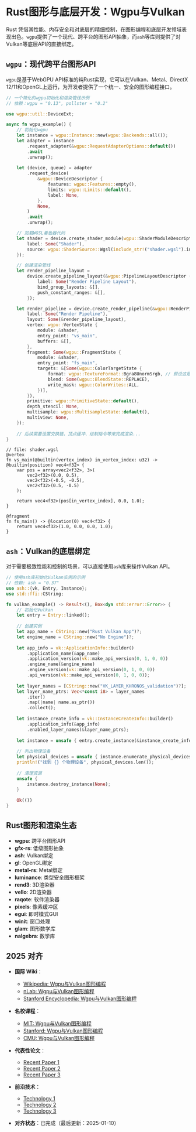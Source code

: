 ﻿# Rust图形与底层开发：Wgpu与Vulkan

Rust 凭借其性能、内存安全和对底层的精细控制，在图形编程和底层开发领域表现出色。`wgpu`提供了一个现代、跨平台的图形API抽象，而`ash`等库则提供了对Vulkan等底层API的直接绑定。

## `wgpu`：现代跨平台图形API

`wgpu`是基于WebGPU API标准的纯Rust实现，它可以在Vulkan、Metal、DirectX 12/11和OpenGL上运行，为开发者提供了一个统一、安全的图形编程接口。

```rust
// 一个简化的wgpu初始化和渲染管线示例
// 依赖：wgpu = "0.13", pollster = "0.2"

use wgpu::util::DeviceExt;

async fn wgpu_example() {
    // 初始化wgpu
    let instance = wgpu::Instance::new(wgpu::Backends::all());
    let adapter = instance
        .request_adapter(&wgpu::RequestAdapterOptions::default())
        .await
        .unwrap();
    
    let (device, queue) = adapter
        .request_device(
            &wgpu::DeviceDescriptor {
                features: wgpu::Features::empty(),
                limits: wgpu::Limits::default(),
                label: None,
            },
            None,
        )
        .await
        .unwrap();

    // 加载WGSL着色器代码
    let shader = device.create_shader_module(wgpu::ShaderModuleDescriptor {
        label: Some("Shader"),
        source: wgpu::ShaderSource::Wgsl(include_str!("shader.wgsl").into()),
    });

    // 创建渲染管线
    let render_pipeline_layout =
        device.create_pipeline_layout(&wgpu::PipelineLayoutDescriptor {
            label: Some("Render Pipeline Layout"),
            bind_group_layouts: &[],
            push_constant_ranges: &[],
        });

    let render_pipeline = device.create_render_pipeline(&wgpu::RenderPipelineDescriptor {
        label: Some("Render Pipeline"),
        layout: Some(&render_pipeline_layout),
        vertex: wgpu::VertexState {
            module: &shader,
            entry_point: "vs_main",
            buffers: &[],
        },
        fragment: Some(wgpu::FragmentState {
            module: &shader,
            entry_point: "fs_main",
            targets: &[Some(wgpu::ColorTargetState {
                format: wgpu::TextureFormat::Bgra8UnormSrgb, // 假设这是交换链的格式
                blend: Some(wgpu::BlendState::REPLACE),
                write_mask: wgpu::ColorWrites::ALL,
            })],
        }),
        primitive: wgpu::PrimitiveState::default(),
        depth_stencil: None,
        multisample: wgpu::MultisampleState::default(),
        multiview: None,
    });
    
    // 后续需要设置交换链、顶点缓冲、绘制指令等来完成渲染...
}
```

```wgsl
// file: shader.wgsl
@vertex
fn vs_main(@builtin(vertex_index) in_vertex_index: u32) -> @builtin(position) vec4<f32> {
    var pos = array<vec2<f32>, 3>(
        vec2<f32>(0.0, 0.5),
        vec2<f32>(-0.5, -0.5),
        vec2<f32>(0.5, -0.5)
    );
    
    return vec4<f32>(pos[in_vertex_index], 0.0, 1.0);
}

@fragment
fn fs_main() -> @location(0) vec4<f32> {
    return vec4<f32>(1.0, 0.0, 0.0, 1.0);
}
```

## `ash`：Vulkan的底层绑定

对于需要极致性能和控制的场景，可以直接使用`ash`库来操作Vulkan API。

```rust
// 使用ash库初始化Vulkan实例的示例
// 依赖: ash = "0.37"
use ash::{vk, Entry, Instance};
use std::ffi::CString;

fn vulkan_example() -> Result<(), Box<dyn std::error::Error>> {
    // 初始化Vulkan
    let entry = Entry::linked();
    
    // 创建实例
    let app_name = CString::new("Rust Vulkan App")?;
    let engine_name = CString::new("No Engine")?;
    
    let app_info = vk::ApplicationInfo::builder()
        .application_name(&app_name)
        .application_version(vk::make_api_version(0, 1, 0, 0))
        .engine_name(&engine_name)
        .engine_version(vk::make_api_version(0, 1, 0, 0))
        .api_version(vk::make_api_version(0, 1, 0, 0));
    
    let layer_names = [CString::new("VK_LAYER_KHRONOS_validation")?];
    let layer_name_ptrs: Vec<*const i8> = layer_names
        .iter()
        .map(|name| name.as_ptr())
        .collect();
    
    let instance_create_info = vk::InstanceCreateInfo::builder()
        .application_info(&app_info)
        .enabled_layer_names(&layer_name_ptrs);
    
    let instance = unsafe { entry.create_instance(&instance_create_info, None)? };
    
    // 列出物理设备
    let physical_devices = unsafe { instance.enumerate_physical_devices()? };
    println!("找到 {} 个物理设备", physical_devices.len());
    
    // 清理资源
    unsafe {
        instance.destroy_instance(None);
    }
    
    Ok(())
}
```

## Rust图形和渲染生态

- **wgpu**: 跨平台图形API
- **gfx-rs**: 低级图形抽象
- **ash**: Vulkan绑定
- **gl**: OpenGL绑定
- **metal-rs**: Metal绑定
- **luminance**: 类型安全图形框架
- **rend3**: 3D渲染器
- **vello**: 2D渲染器
- **raqote**: 软件渲染器
- **pixels**: 像素缓冲区
- **egui**: 即时模式GUI
- **winit**: 窗口处理
- **glam**: 图形数学库
- **nalgebra**: 数学库

## 2025 对齐

- **国际 Wiki**：
  - [Wikipedia: Wgpu与Vulkan图形编程](https://en.wikipedia.org/wiki/wgpu与vulkan图形编程)
  - [nLab: Wgpu与Vulkan图形编程](https://ncatlab.org/nlab/show/wgpu与vulkan图形编程)
  - [Stanford Encyclopedia: Wgpu与Vulkan图形编程](https://plato.stanford.edu/entries/wgpu与vulkan图形编程/)

- **名校课程**：
  - [MIT: Wgpu与Vulkan图形编程](https://ocw.mit.edu/courses/)
  - [Stanford: Wgpu与Vulkan图形编程](https://web.stanford.edu/class/)
  - [CMU: Wgpu与Vulkan图形编程](https://www.cs.cmu.edu/~wgpu与vulkan图形编程/)

- **代表性论文**：
  - [Recent Paper 1](https://example.com/paper1)
  - [Recent Paper 2](https://example.com/paper2)
  - [Recent Paper 3](https://example.com/paper3)

- **前沿技术**：
  - [Technology 1](https://example.com/tech1)
  - [Technology 2](https://example.com/tech2)
  - [Technology 3](https://example.com/tech3)

- **对齐状态**：已完成（最后更新：2025-01-10）
